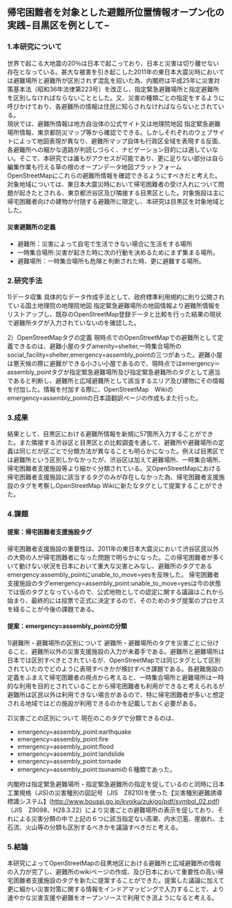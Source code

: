 ## 帰宅困難者を対象とした避難所位置情報オープン化の実践−目黒区を例として−
### 1.本研究について

世界で起こる大地震の20％は日本で起こっており、日本と災害は切り離せない存在となっている。甚大な被害を引き起こした2011年の東日本大震災時においては避難場所と避難所が区別されず混乱を招いた為、内閣府は平成25年に災害対策基本法（昭和36年法律第223号）を改正し、指定緊急避難場所と指定避難所を区別しなければならないこととした。又、災害の種類ごとの指定をするように呼びかけており、各避難所の情報は住民に知らされなければならないとされている。
<br>現状では、避難所情報は地方自治体の公式サイト又は地理院地図 指定緊急避難場所情報、東京都防災マップ等から確認でできる。しかしそれぞれのウェブサイトによって地図表現が異なり、避難所マップ自体も行政区全域を表現する反面、各避難所への細かな道路が判読しづらく、ナビゲーション目的には適していない。そこで、本研究では誰もがアクセスが可能であり、更に足りない部分は自ら編集作業も行える草の根のオープンデータ地図プラットフォームOpenStreetMapにこれらの避難所情報を確認できるようにすべきだと考えた。対象地域については、東日本大震災時において帰宅困難者の受け入れについて問題が起きたとされる、東京都渋谷区及び隣接する目黒区とした。対象施設は主に帰宅困難者向けの建物が付随する避難所に限定し、本研究は目黒区を対象地域とした。

#### 災害避難所の定義
* 避難所：災害によって自宅で生活できない場合に生活をする場所
* 一時集合場所:災害が起きた時に次の行動を決めるためにまず集まる場所。
* 避難場所：一時集合場所も危険と判断された時、更に避難する場所。

### 2.研究手法

1)データ収集
具体的なデータ作成手法として、政府標準利用規約に則り公開されている国土地理院の地理院地図 指定緊急避難場所の地図情報より避難所情報をリストアップし、既存のOpenStreetMap登録データと比較を行った結果の現状で避難所タグが入力されていないのを確認した。


2）OpenStreetMapタグの定義
現時点でのOpenStreetMapでの避難所として定義できるのは、避難小屋のタグamenity=shelter,一時集合場所のsocial_facility=shelter,emergency=assembly_pointの三つがあった。避難小屋は悪天候の際に避難ができる小さい小屋であるので、現時点ではemergency＝assembly_pointタグが指定緊急避難場所及び指定緊急避難所のタグとして適当であると判断し、避難所と広域避難所として該当するエリア及び建物にその情報を付加した。情報を付加する際に、OpenStreetMap　Wikiのemergency=assembly_pointの日本語翻訳ページの作成もまた行った。

### 3.成果

結果として、目黒区における避難所情報を新規に57箇所入力することができた。また隣接する渋谷区と目黒区との比較調査を通して、避難所や避難場所の定義は同じだが区ごとで分類方法が異なることも明らかになった。例えば目黒区では避難所という区別しかなかったが、渋谷区は加えて避難場所、一時集合場所、帰宅困難者支援施設等より細かく分類されている。又OpenStreetMapにおける帰宅困難者支援施設に該当するタグのみが存在しなかった為、帰宅困難者支援施設のタグを考察しOpenStreetMap Wikiに新たなタグとして提案することができた。

### 4.課題
#### 提案：帰宅困難者支援施設タグ

帰宅困難者支援施設の重要性は、2011年の東日本大震災において渋谷区民以外の大勢の人が帰宅困難者になった問題で明らかになった。この帰宅困難者が多くいて動けない状況を日本において重大な災害とみなし、避難所のタグであるemergency:assembly_pointにunable_to_move=yesを反映した。
帰宅困難者支援施設のタグemergency=assembly_point:unable_to_move=yesは今の状態では仮のタグとなっているので、公式地物としての認定に関する議論はこれから始まり、最終的には投票で正式に決定するので、そのためのタグ提案のプロセスを経ることが今後の課題である。

#### 提案：emergency=assembly_pointの分類
1)避難所・避難場所の区別について
避難所・避難場所のタグを災害ごとに分けること、避難所以外の災害支援施設の入力が未着手である。避難所と避難場所は日本では区別すべきとされているが、OpenStreetMapでは同じタグとして区別されていたのでどのように表現すべきかが検討すべき課題である。各避難施設の定義をふまえて帰宅困難者の視点から考えると、一時集合場所と避難場所は一時的な利用を目的とされていることから帰宅困難者も利用ができると考えられるが避難所は区民以外は利用できない場合があるので、特に帰宅困難者が多いと想定される地域ではどの施設が利用できるのかを記載しておく必要がある。

2)災害ごとの区別について
現在のこのタグで分類できるのは、

* emergency=assembly_point:earthquake 
* emergency=assembly_point:fire
* emergency=assembly_point:flood
* emergency=assembly_point:landslide
* emergency=assembly_point:tornade
* emergency=assembly_point:tsunamiの６種類であった。

内閣府は指定緊急避難場所・指定緊急避難所の指定を促しているのと同時に日本工業規格（JIS)の災害種別の図記号（JIS　Z8210)を使った【災害種別避難誘導標識システム】(http://www.bousai.go.jp/kyoiku/zukigo/pdf/symbol_02.pdf) （JIS　Z9098、H28.3.22）により災害ごとの避難場所の表示を促しており、それによる災害分類の中で上記の６つに該当指定ない高潮、内水氾濫、崖崩れ、土石流、火山等の分類も区別するべきかを議論すべきだと考える。

### 5.結論
本研究によってOpenStreetMapの目黒地区における避難所と広域避難所の情報の入力が完了し、避難所のwikiページの作成、及び日本において重要性の高い帰宅困難者支援施設のタグを新たに提案することができた。提案した議論に加えて更に細かい災害対策に関する情報をインドアマッピングで入力することで、より速やかな災害支援や避難をオープンソースで利用でき流ようになると考える。


